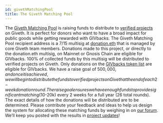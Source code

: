 ```yaml
---
id: givethMatchingPool
title: The Giveth Matching Pool
---
```


The [Giveth Matching Pool](https://giveth.io/project/Giveth-Matching-Pool-0) is raising funds to distribute to [verified projects](https://docs.giveth.io/dapps/projectVerification/) on Giveth. It is perfect for donors who want to have a broad impact for public goods while getting rewarded with GIVbacks. 
The Giveth Matching Pool recipient address is a 7/15 multisig at [donation.eth](https://etherscan.io/address/0x6e8873085530406995170da467010565968c7c62) that is managed by core Giveth team members. Donations made to this project, or directly to the donation.eth multisig, on Mainnet or Gnosis Chain are eligible for GIVbacks. 100% of collected funds by this multisig  will be distributed to verified projects on Giveth. Only donations on the [GIVbacks token list](https://forum.giveth.io/t/givbacks-token-list/253) are eligible for GIVbacks. 
We have a raise goal of $500,000, and once it is achieved, we will begin to distribute the funds to verified projects on Giveth at the end of each 2-week donation round. The raise goal ensures we have enough funds to provide significant matching ($10-20k) every 2 weeks for a full year (26 total rounds).
The exact details of how the donations will be distributed are to be determined. Please contribute your feedback and ideas to help us design the system for allocating these matching funds by weighing in on [our forum](https://forum.giveth.io/t/givmatching-idea-generation-on-how-to-distribute-funds/346). We’ll keep you posted with the results in [project updates](https://giveth.io/project/Giveth-Matching-Pool-0)!


